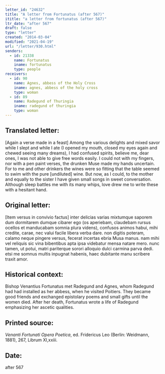 ```yaml
---
letter_id: "24632"
title: "A letter from Fortunatus (after 567)"
ititle: "a letter from fortunatus (after 567)"
ltr_date: "after 567"
draft: false
type: "letter"
created: "2014-03-04"
modified: "2021-04-19"
url: "/letter/930.html"
senders:
  - id: 21338
    name: Fortunatus
    iname: fortunatus
    type: people
receivers:
  - id: 90
    name: Agnes, abbess of the Holy Cross
    iname: agnes, abbess of the holy cross
    type: woman
  - id: 89
    name: Radegund of Thuringia
    iname: radegund of thuringia
    type: woman
---
```

<h2> Translated letter:</h2>[Again a verse made in a feast]
Among the various delights and mixed savor
while I slept and while I ate
(I opened my mouth, closed my eyes again
and chewed seeing many dreams),
I had confused spirits, believe me, dear ones,
I was not able to give free words easily.
I could not with my fingers, nor with a pen paint verses,
the drunken Muse made my hands uncertain.
For to me and other drinkers the wines were so fitting
that the table seemed to swim with the pure [undiluted] wine.
But now, as I could, to the mother and equally to the sister
I have given small songs in sweet conversation.
Although sleep battles me with its many whips,
love drew me to write these with a hesitant hand.
<h2 class="mt-4"> Original letter:</h2>[Item versus in convivio factus]
inter delicias varias mixtumque saporem
dum dormitarem dumque cibarer ego
(os aperiebam, claudebam rursus ocellos
et manducabam somnia plura videns),
confusos animos habui, mihi credite, carae,
nec valui facile libera verba dare.
non digitis poteram, calamo neque pingere versus,
fecerat incertas ebria Musa manus.
nam mihi vel reliquis sic vina bibentibus apta
ipsa videbatur mensa natare mero.
nunc tamen, ut potui, matri pariterque sorori
alloquio dulci carmina parva dedi.
etsi me somnus multis inpugnat habenis,
haec dubitante manu scribere traxit amor.
<h2 class="mt-4"> Historical context:</h2>Bishop Venantius Fortunatus met Radegund and Agnes, whom Radegund had had installed as her abbess, when he visited Poitiers. They became good friends and exchanged epistolary poems and small gifts until the women died. After her death, Fortunatus wrote a life of Radegund emphasizing her ascetic qualities.
<h2 class="mt-4"> Printed source:</h2><p><em>Venanti Fortunati Opera Poetica</em>, ed. Fridericus Leo (Berlin: Weidmann, 1881), 267, Librum XI,xxiii.</p><h2 class="mt-4"> Date:</h2>after 567